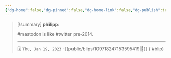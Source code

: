 ```yaml
---
{"dg-home":false,"dg-pinned":false,"dg-home-link":false,"dg-publish":true,"type":"blip","disabled rules":["yaml-title","yaml-title-alias","file-name-heading"],"title":"philipp on mastodon @ 2023-01-19","created-date":"2023-01-19T22:33:09","id":109718247153595420,"updated-date":"2025-05-02T08:50:43","dg-path":"blips/109718247153595419.md","permalink":"/blips/109718247153595419/","dgPassFrontmatter":true}
---
```


> [!summary] **philipp**:
>
> #mastodon is like #twitter pre-2014.
> - - -
>
> 🗓️ `Thu, Jan 19, 2023` · [[public/blips/109718247153595419\|🔗]]
{ #blip}

